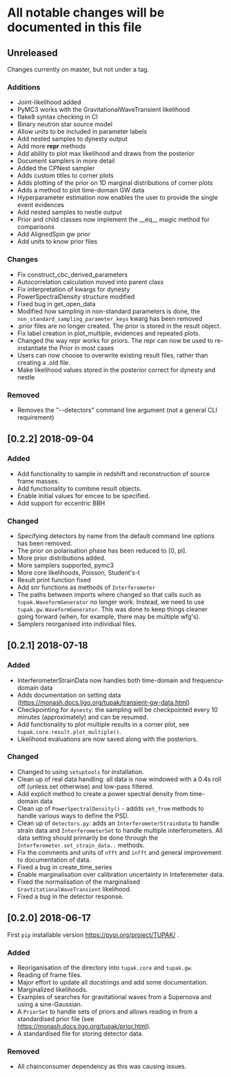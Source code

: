 # All notable changes will be documented in this file

## Unreleased

Changes currently on master, but not under a tag.

### Additions
- Joint-likelihood added
- PyMC3 works with the GravitationalWaveTransient likelihood
- flake8 syntax checking in CI
- Binary neutron star source model
- Allow units to be included in parameter labels
- Add nested samples to dynesty output
- Add more __repr__ methods
- Add ability to plot max likelihood and draws from the posterior
- Document samplers in more detail
- Added the CPNest sampler
- Adds custom titles to corner plots
- Adds plotting of the prior on 1D marginal distributions of corner plots
- Adds a method to plot time-domain GW data
- Hyperparameter estimation now enables the user to provide the single event evidences
- Add nested samples to nestle output
- Prior and child classes now implement the \_\_eq\_\_ magic method for comparisons
- Add AlignedSpin gw prior
- Add units to know prior files

### Changes
- Fix construct_cbc_derived_parameters
- Autocorrelation calculation moved into parent class
- Fix interpretation of kwargs for dynesty
- PowerSpectralDensity structure modified
- Fixed bug in get_open_data
- Modified how sampling in non-standard parameters is done, the
  `non_standard_sampling_parameter_keys` kwarg has been removed
- .prior files are no longer created. The prior is stored in the result object.
- Fix label creation in plot_multiple, evidences and repeated plots.
- Changed the way repr works for priors. The repr can now be used to
re-instantiate the Prior in most cases
- Users can now choose to overwrite existing result files, rather than creating
  a .old file.
- Make likelihood values stored in the posterior correct for dynesty and nestle

### Removed
- Removes the "--detectors" command line argument (not a general CLI requirement)

## [0.2.2] 2018-09-04

### Added
- Add functionality to sample in redshift and reconstruction of source frame masses.
- Add functionality to combine result objects.
- Enable initial values for emcee to be specified.
- Add support for eccentric BBH

### Changed
- Specifying detectors by name from the default command line options has been removed.
- The prior on polarisation phase has been reduced to [0, pi].
- More prior distributions added.
- More samplers supported, pymc3
- More core likelihoods, Poisson, Student's-t
- Result print function fixed
- Add snr functions as methods of `Interferometer`
- The paths between imports where changed so that calls such as
  `tupak.WaveformGenerator` no longer work. Instead, we need to use
  `tupak.gw.WaveformGenerator`. This was done to keep things cleaner going
  forward (when, for example, there may be multiple wfg's).
- Samplers reorganised into individual files.

## [0.2.1] 2018-07-18

### Added
- InterferometerStrainData now handles both time-domain and frequencu-domain data
- Adds documentation on setting data (https://monash.docs.ligo.org/tupak/transient-gw-data.html)
- Checkpointing for `dynesty`: the sampling will be checkpointed every 10 minutes (approximately) and can be resumed.
- Add functionality to plot multiple results in a corner plot, see `tupak.core.result.plot_multiple()`.
- Likelihood evaluations are now saved along with the posteriors.

### Changed
- Changed to using `setuptools` for installation.
- Clean up of real data handling: all data is now windowed with a 0.4s roll off (unless set otherwise) and low-pass filtered.
- Add explicit method to create a power spectral density from time-domain data
- Clean up of `PowerSpectralDensity()` - addds `set_from` methods to handle various ways to define the PSD.
- Clean up of `detectors.py`: adds an `InterferometerStrainData` to handle strain data and `InterferometerSet` to handle multiple interferometers. All data setting should primarily be done through the `Interferometer.set_strain_data..` methods.
- Fix the comments and units of `nfft` and `infft` and general improvement to documentation of data.
- Fixed a bug in create_time_series
- Enable marginalisation over calibration uncertainty in Inteferemeter data.
- Fixed the normalisation of the marginalised `GravtitationalWaveTransient` likelihood.
- Fixed a bug in the detector response.

## [0.2.0] 2018-06-17

First `pip` installable version https://pypi.org/project/TUPAK/ .

### Added
- Reoriganisation of the directory into `tupak.core` and `tupak.gw`.
- Reading of frame files.
- Major effort to update all docstrings and add some documentation.
- Marginalized likelihoods.
- Examples of searches for gravitational waves from a Supernova and using a sine-Gaussian.
- A `PriorSet` to handle sets of priors and allows reading in from a standardised prior file (see https://monash.docs.ligo.org/tupak/prior.html).
- A standardised file for storing detector data.

### Removed
- All chainconsumer dependency as this was causing issues.


